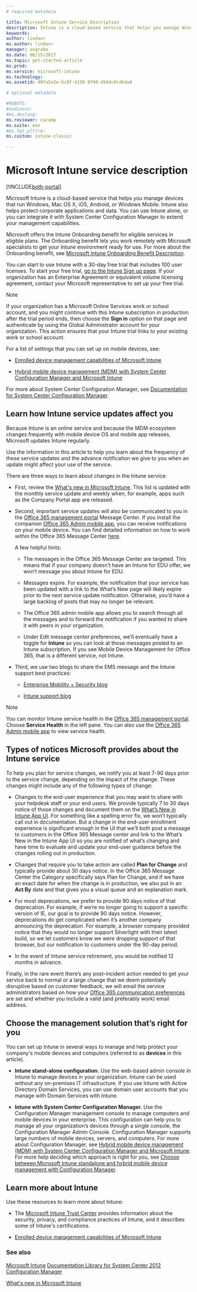 ```yaml
---
# required metadata

title: Microsoft Intune Service Description 
description: Intune is a cloud-based service that helps you manage Windows, iOS, Mac OS X, Android, and Windows Mobile devices.
keywords:
author: lindavr
ms.author: lindavr
manager: angrobe
ms.date: 06/15/2017
ms.topic: get-started-article
ms.prod:
ms.service: microsoft-intune
ms.technology:
ms.assetid: 40fa5a2e-6c0f-4150-9740-d5ddc0cdbda0

# optional metadata

#ROBOTS:
#audience:
#ms.devlang:
ms.reviewer: cacamp
ms.suite: ems
#ms.tgt_pltfrm:
ms.custom: intune-classic

---
```


# Microsoft Intune service description

[!INCLUDE[both-portal](./includes/note-for-both-portals.md)]

Microsoft Intune is a cloud-based service that helps you manage devices that run Windows, Mac OS X, iOS, Android, or Windows Mobile. Intune also helps protect corporate applications and data. You can use Intune alone, or you can integrate it with System Center Configuration Manager to extend your management capabilities.

Microsoft offers the Intune Onboarding benefit for eligible services in eligible plans. The Onboarding benefit lets you work remotely with Microsoft specialists to get your Intune environment ready for use. For more about the Onboarding benefit, see [Microsoft Intune Onboarding Benefit Description](http://go.microsoft.com/fwlink/?LinkId=619281).

You can start to use Intune with a 30-day free trial that includes 100 user licenses. To start your free trial, [go to the Intune Sign up page](https://www.microsoft.com/server-cloud/products/microsoft-intune/). If your organization has an Enterprise Agreement or equivalent volume licensing agreement, contact your Microsoft representative to set up your free trial.

> [!NOTE]
> If your organization has a Microsoft Online Services work or school account, and you might continue with this Intune subscription in production after the trial period ends, then choose the **Sign in** option on that page and authenticate by using the Global Administrator account for your organization. This action ensures that your Intune trial links to your existing work or school account.

For a list of settings that you can set up on mobile devices, see:

-   [Enrolled device management capabilities of Microsoft Intune](introduction-intune.md)

-   [Hybrid mobile device management (MDM) with System Center Configuration Manager and Microsoft Intune](/sccm/mdm/understand/hybrid-mobile-device-management)

For more about System Center Configuration Manager, see [Documentation  for System Center Configuration Manager](/sccm/index).

## Learn how Intune service updates affect you

Because Intune is an online service and because the MDM ecosystem changes frequently with mobile device OS and mobile app releases, Microsoft updates Intune regularly.

Use the information in this article to help you learn about the frequency of these service updates and the advance notification we give to you when an update might affect your use of the service.

There are three ways to learn about changes in the Intune service:

- First, review the [What's new in Microsoft Intune](whats-new.md). This list is updated with the monthly service update and weekly when, for example, apps such as the Company Portal app are released. 

- Second, important service updates will also be communicated to you in the [Office 365 management portal](https://portal.office.com/Admin/Default.aspx) Message Center. If you install the companion [Office 365 Admin mobile app](https://support.office.com/article/Office-365-Admin-Mobile-App-e16f6421-2a1a-4142-bf9d-9846600a060a), you can receive notifications on your mobile device. You can find detailed information on how to work within the Office 365 Message Center [here](https://support.office.com/en-US/client/results?Shownav=true&lcid=1033&ns=O365ENTADMIN&version=15&omkt=en-US&ver=15&HelpID=O365E_MCManageUpdates). 
    
    A few helpful hints: 

    - The messages in the Office 365 Message Center are targeted. This means that if your company doesn’t have an Intune for EDU offer, we won’t message you about Intune for EDU. 

    - Messages expire. For example, the notification that your service has been updated with a link to the What’s New page will likely expire prior to the next service update notification. Otherwise, you’d have a large backlog of posts that may no longer be relevant.

    - The Office 365 admin mobile app allows you to search through all the messages and to forward the notification if you wanted to share it with peers in your organization.

    - Under Edit message center preferences, we’ll eventually have a toggle for **Intune** so you can look at those messages posted to an Intune subscription. If you see Mobile Device Management for Office 365, that is a different service, not Intune.

- Third, we use two blogs to share the EMS message and the Intune support best practices: 
    
    - [Enterprise Mobility + Security blog](https://blogs.technet.microsoft.com/enterprisemobility/) 

    - [Intune support blog](https://blogs.technet.microsoft.com/intunesupport/) 

>[!Note]
>You can monitor Intune service health in the [Office 365 management portal](https://portal.office.com/Admin/Default.aspx). Choose **Service Health** in the left pane. You can also use the [Office 365 Admin mobile app](https://support.office.com/article/Office-365-Admin-Mobile-App-e16f6421-2a1a-4142-bf9d-9846600a060a) to view service health.

## Types of notices Microsoft provides about the Intune service

To help you plan for service changes, we notify you at least 7-90 days prior to the service change, depending on the impact of the change. These changes might include any of the following types of change:

- Changes to the end-user experience that you may want to share with your helpdesk staff or your end users. We provide typically 7 to 30 days notice of those changes and document them on the [What’s New in Intune App UI](whats-new-app-ui.md). For something like a spelling error fix, we won’t typically call out in documentation. But a change in the end-user enrollment experience is significant enough in the UI that we’ll both post a message to customers in the Office 365 Message center and link to the What’s New in the Intune App UI so you are notified of what’s changing and have time to evaluate and update your end-user guidance before the changes rolling out in production.

- Changes that require you to take action are called **Plan for Change** and typically provide about 30 days notice. In the Office 365 Message Center the Category specifically says Plan for Change, and if we have an exact date for when the change is in production, we also put in an **Act By** date and that gives you a visual queue and an explanation mark.

- For most deprecations, we prefer to provide 90 days notice of that deprecation. For example, if we’re no longer going to support a specific version of IE, our goal is to provide 90 days notice. However, deprecations do get complicated when it’s another company announcing the deprecation. For example, a browser company provided notice that they would no longer support Silverlight with their latest build, so we let customers know we were dropping support of that browser, but our notification to customers under the 90-day period.

- In the event of Intune service retirement, you would be notified 12 months in advance.

Finally, in the rare event there’s any post-incident action needed to get your service back to normal or a large change that we deem potentially disruptive based on customer feedback, we will email the service administrators based on how your [Office 365 communication preferences](https://support.office.com/en-us/article/Change-your-contact-preferences-for-communications-from-Microsoft-6f70de1b-a64d-4498-bfbd-be8c83a9c0fc?ui=en-US&rs=en-US&ad=US) are set and whether you include a valid (and preferably work) email address.  


## Choose the management solution that’s right for you
You can set up Intune in several ways to manage and help protect your company's mobile devices and computers (referred to as **devices** in this article).

- **Intune stand-alone configuration.** Use the web-based admin console in Intune to manage devices in your organization. Intune can be used without any on-premises IT infrastructure. If you use Intune with Active Directory Domain Services, you can use domain user accounts that you manage with Domain Services with Intune.

- **Intune with System Center Configuration Manager.** Use the Configuration Manager management console to manage computers and mobile devices in your enterprise. This configuration can help you to manage all your organization’s devices through a single console, the Configuration Manager Admin Console. Configuration Manager supports large numbers of mobile devices, servers, and computers. For more about Configuration Manager, see [Hybrid mobile device management (MDM) with System Center Configuration Manager and Microsoft Intune](/sccm/mdm/understand/hybrid-mobile-device-management). For more help deciding which approach is right for you, see [Choose between Microsoft Intune standalone and hybrid mobile device management with Configuration Manager](/sccm/mdm/understand/choose-between-standalone-intune-and-hybrid-mobile-device-management).


## Learn more about Intune
Use these resources to learn more about Intune:

- The [Microsoft Intune Trust Center](https://www.microsoft.com/server-cloud/products/intune-trust-center/) provides information about the security, privacy, and compliance practices of Intune, and it describes some of Intune's certifications.

- [Enrolled device management capabilities of Microsoft Intune](introduction-intune.md)

### See also
[Microsoft Intune](index.md)
[Documentation Library for System Center 2012 Configuration Manager](https://technet.microsoft.com/library/gg682041.aspx)

[What's new in Microsoft Intune](whats-new.md)
